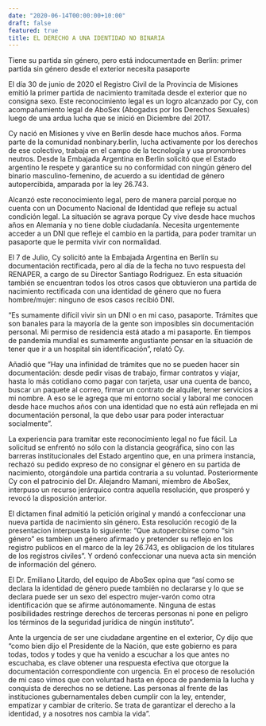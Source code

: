 ```yaml
---
date: "2020-06-14T00:00:00+10:00"
draft: false
featured: true
title: EL DERECHO A UNA IDENTIDAD NO BINARIA
---
```


Tiene su partida sin género, pero está indocumentade en Berlin: primer partida sin género desde el exterior necesita pasaporte

El día 30 de junio de 2020 el Registro Civil de la Provincia de Misiones emitió la primer partida de nacimiento tramitada desde el exterior que no consigna sexo. Este reconocimiento legal es un logro alcanzado por Cy, con acompañamiento legal de AboSex (Abogadxs por los Derechos Sexuales) luego de una ardua lucha que se inició en Diciembre del 2017.

Cy nació en Misiones y vive en Berlín desde hace muchos años. Forma parte de la comunidad nonbinary.berlin, lucha activamente por los derechos de ese colectivo, trabaja en el campo de la tecnología y usa pronombres neutros. Desde la Embajada Argentina en Berlín solicitó que el Estado argentino le respete y garantice su no conformidad con ningún género del binario masculino-femenino, de acuerdo a su identidad de género autopercibida, amparada por la ley 26.743.

Alcanzó este reconocimiento legal, pero de manera parcial porque no cuenta con un Documento Nacional de Identidad que refleje su actual condición legal. La situación se agrava porque Cy vive desde hace muchos años en Alemania y no tiene doble ciudadanía. Necesita urgentemente acceder a un DNI que refleje el cambio en la partida, para poder tramitar un pasaporte que le permita vivir con normalidad.

El 7 de Julio, Cy solicitó ante la Embajada Argentina en Berlín su documentación rectificada, pero al día de la fecha no tuvo respuesta del RENAPER, a cargo de su Director Santiago Rodriguez. En esta situación también se encuentran todos los otros casos que obtuvieron una partida de nacimiento rectificada con una identidad de género que no fuera hombre/mujer: ninguno de esos casos recibió DNI.

“Es sumamente difícil vivir sin un DNI o en mi caso, pasaporte. Trámites que son banales para la mayoría de la gente son imposibles sin documentación personal. Mi permiso de residencia está atado a mi pasaporte. En tiempos de pandemia mundial es sumamente angustiante pensar en la situación de tener que ir a un hospital sin identificación”, relató Cy.

Añadió que “Hay una infinidad de trámites que no se pueden hacer sin documentación: desde pedir visas de trabajo, firmar contratos y viajar, hasta lo más cotidiano como pagar con tarjeta, usar una cuenta de banco, buscar un paquete al correo, firmar un contrato de alquiler, tener servicios a mi nombre. A eso se le agrega que mi entorno social y laboral me conocen desde hace muchos años con una identidad que no está aún reflejada en mi documentación personal, la que debo usar para poder interactuar socialmente”.

La experiencia para tramitar este reconocimiento legal no fue fácil. La solicitud se enfrentó no sólo con la distancia geográfica, sino con las barreras institucionales del Estado argentino que, en una primera instancia, rechazó su pedido expreso de no consignar el género en su partida de nacimiento, otorgándole una partida contraria a su voluntad. Posteriormente Cy con el patrocinio del Dr. Alejandro Mamani, miembro de AboSex, interpuso un recurso jerárquico contra aquella resolución, que prosperó y revocó la disposición anterior.

El dictamen final admitió la petición original y mandó a confeccionar una nueva partida de nacimiento sin género. Esta resolución recogió de la presentacion interpuesta lo siguiente: “Que autopercibirse como “sin género” es tambien un género afirmado y pretender su reflejo en los registro publicos en el marco de la ley 26.743, es obligacion de los titulares de los registros civiles”. Y ordenó confeccionar una nueva acta sin mención de información del género.

El Dr. Emiliano Litardo, del equipo de AboSex opina que “así como se declara la identidad de género puede también no declararse y lo que se declara puede ser un sexo del espectro mujer-varón como otra identificación que se afirme autónomamente. Ninguna de estas posibilidades restringe derechos de terceras personas ni pone en peligro los términos de la seguridad jurídica de ningún instituto”.

Ante la urgencia de ser une ciudadane argentine en el exterior, Cy dijo que “como bien dijo el Presidente de la Nación, que este gobierno es para todas, todos y todes y que ha venido a escuchar a los que antes no escuchaba, es clave obtener una respuesta efectiva que otorgue la documentación correspondiente con urgencia. En el proceso de resolución de mi caso vimos que con voluntad hasta en época de pandemia la lucha y conquista de derechos no se detiene. Las personas al frente de las instituciones gubernamentales deben cumplir con la ley, entender, empatizar y cambiar de criterio. Se trata de garantizar el derecho a la identidad, y a nosotres nos cambia la vida”.

